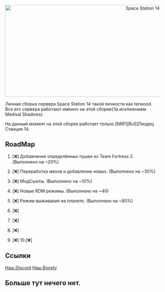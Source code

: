 <p align="center"> <img alt="Space Station 14" width="880" height="300" src="https://raw.githubusercontent.com/space-wizards/asset-dump/de329a7898bb716b9d5ba9a0cd07f38e61f1ed05/github-logo.svg" /></p>

Личная сборка сервера Space Station 14 такой личности как terwood. Все его сервера работают именно на этой сборке(За исклюением Medival Shadows).

На данный момент на этой сборке работает только [NRP][RuS]Пиздец Станция 14.

## RoadMap
1. [❌] Добавление определённых пушек из Team Fortress 2. (Выполнено на ~20%)

2. [❌] Переработка мехов и добавление новых. (Выполнено на ~30%)
3. [❌] МодСъюты. (Выполнено на ~10%)
4. [❌] Новые RDM режимы. (Выполнено на ~40)
5. [❌] Режим выживания на планете. (Выполнено на ~80%)
6. [❌] 
7. [❌] 
8. [❌] 
9. [❌] 
10.[❌] 

## Ссылки

[Наш Discord](https://discord.gg/3tZ3BWjCdC)
[Наш Boosty](https://boosty.to/pizdec_station_14)

## Больше тут нечего нет.
